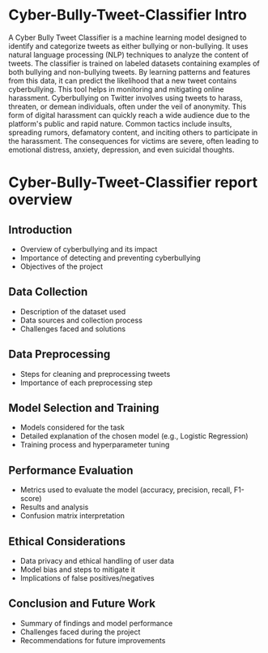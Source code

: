 # Cyber-Bully-Tweet-Classifier Intro
A Cyber Bully Tweet Classifier is a machine learning model designed to identify and categorize tweets as either bullying or non-bullying.
It uses natural language processing (NLP) techniques to analyze the content of tweets.
The classifier is trained on labeled datasets containing examples of both bullying and non-bullying tweets.
By learning patterns and features from this data, it can predict the likelihood that a new tweet contains cyberbullying. 
This tool helps in monitoring and mitigating online harassment.
Cyberbullying on Twitter involves using tweets to harass, threaten, or demean individuals, often under the veil of anonymity. 
This form of digital harassment can quickly reach a wide audience due to the platform's public and rapid nature. 
Common tactics include insults, spreading rumors, defamatory content, and inciting others to participate in the harassment. 
The consequences for victims are severe, often leading to emotional distress, anxiety, depression, and even suicidal thoughts.
# Cyber-Bully-Tweet-Classifier report overview
## Introduction
- Overview of cyberbullying and its impact
- Importance of detecting and preventing cyberbullying
- Objectives of the project

## Data Collection
- Description of the dataset used
- Data sources and collection process
- Challenges faced and solutions

## Data Preprocessing
- Steps for cleaning and preprocessing tweets
- Importance of each preprocessing step

## Model Selection and Training
- Models considered for the task
- Detailed explanation of the chosen model (e.g., Logistic Regression)
- Training process and hyperparameter tuning

## Performance Evaluation
- Metrics used to evaluate the model (accuracy, precision, recall, F1-score)
- Results and analysis
- Confusion matrix interpretation

## Ethical Considerations
- Data privacy and ethical handling of user data
- Model bias and steps to mitigate it
- Implications of false positives/negatives

## Conclusion and Future Work
- Summary of findings and model performance
- Challenges faced during the project
- Recommendations for future improvements
